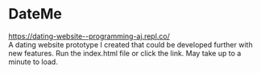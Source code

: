 # DateMe
https://dating-website--programming-aj.repl.co/  
A dating website prototype I created that could be developed further with new features. 
Run the index.html file or click the link.
May take up to a minute to load.
